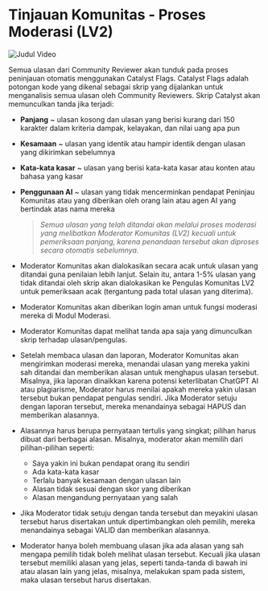 # **Tinjauan Komunitas - Proses Moderasi (LV2)**

[](https://www.youtube.com/watch?v=a1bjsu5auuI)![Judul Video](https://img.youtube.com/vi/a1bjsu5auuI/0.jpg)

Semua ulasan dari Community Reviewer akan tunduk pada proses peninjauan otomatis menggunakan Catalyst Flags. Catalyst Flags adalah potongan kode yang dikenal sebagai skrip yang dijalankan untuk menganalisis semua ulasan oleh Community Reviewers. Skrip Catalyst akan memunculkan tanda jika terjadi:

- **Panjang** ~ ulasan kosong dan ulasan yang berisi kurang dari 150 karakter dalam kriteria dampak, kelayakan, dan nilai uang apa pun

- **Kesamaan** ~ ulasan yang identik atau hampir identik dengan ulasan yang dikirimkan sebelumnya

- **Kata-kata kasar** ~ ulasan yang berisi kata-kata kasar atau konten atau bahasa yang kasar

- **Penggunaan AI** ~ ulasan yang tidak mencerminkan pendapat Peninjau Komunitas atau yang diberikan oleh orang lain atau agen AI yang bertindak atas nama mereka

    > *Semua ulasan yang telah ditandai akan melalui proses moderasi yang melibatkan Moderator Komunitas (LV2) kecuali untuk pemeriksaan panjang, karena penandaan tersebut akan diproses secara otomatis sebelumnya.*

- Moderator Komunitas akan dialokasikan secara acak untuk ulasan yang ditandai guna penilaian lebih lanjut. Selain itu, antara 1-5% ulasan yang tidak ditandai oleh skrip akan dialokasikan ke Pengulas Komunitas LV2 untuk pemeriksaan acak (tergantung pada total ulasan yang diterima).

- Moderator Komunitas akan diberikan login aman untuk fungsi moderasi mereka di Modul Moderasi.

- Moderator Komunitas dapat melihat tanda apa saja yang dimunculkan skrip terhadap ulasan/pengulas.

- Setelah membaca ulasan dan laporan, Moderator Komunitas akan mengirimkan moderasi mereka, menandai ulasan yang mereka yakini sah ditandai dan memberikan alasan untuk menghapus ulasan tersebut. Misalnya, jika laporan dinaikkan karena potensi keterlibatan ChatGPT AI atau plagiarisme, Moderator harus menilai apakah mereka yakin ulasan tersebut bukan pendapat pengulas sendiri. Jika Moderator setuju dengan laporan tersebut, mereka menandainya sebagai HAPUS dan memberikan alasannya.

- Alasannya harus berupa pernyataan tertulis yang singkat; pilihan harus dibuat dari berbagai alasan. Misalnya, moderator akan memilih dari pilihan-pilihan seperti:

    - Saya yakin ini bukan pendapat orang itu sendiri
    - Ada kata-kata kasar
    - Terlalu banyak kesamaan dengan ulasan lain
    - Alasan tidak sesuai dengan skor yang diberikan
    - Alasan mengandung pernyataan yang salah

- Jika Moderator tidak setuju dengan tanda tersebut dan meyakini ulasan tersebut harus disertakan untuk dipertimbangkan oleh pemilih, mereka menandainya sebagai VALID dan memberikan alasannya.

- Moderator hanya boleh membuang ulasan jika ada alasan yang sah mengapa pemilih tidak boleh melihat ulasan tersebut. Kecuali jika ulasan tersebut memiliki alasan yang jelas, seperti tanda-tanda di bawah ini atau alasan lain yang jelas, misalnya, melakukan spam pada sistem, maka ulasan tersebut harus disertakan.
